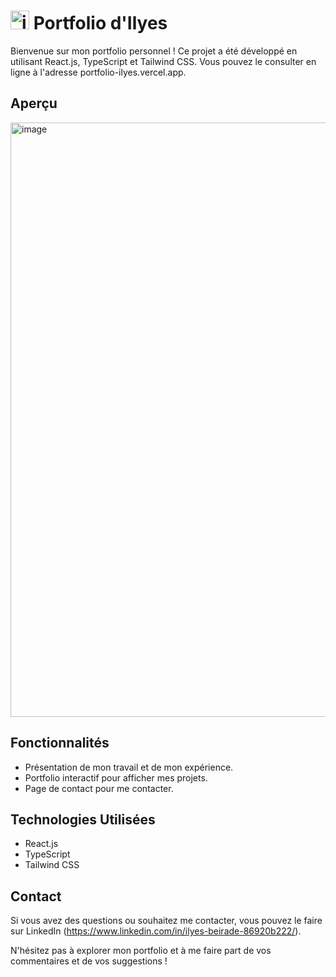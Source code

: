 # <img width="30px" height="30px" alt="icone" src="https://cdn-icons-png.flaticon.com/128/858/858814.png"> Portfolio d'Ilyes

Bienvenue sur mon portfolio personnel ! Ce projet a été développé en utilisant React.js, TypeScript et Tailwind CSS. Vous pouvez le consulter en ligne à l'adresse portfolio-ilyes.vercel.app.

## Aperçu

<img width="951" alt="image" src="https://github.com/y28lyn/portfolio-ilyes/assets/97447648/6e744b55-ba57-4515-aa1e-b3379109dd45">

## Fonctionnalités

- Présentation de mon travail et de mon expérience.
- Portfolio interactif pour afficher mes projets.
- Page de contact pour me contacter.

## Technologies Utilisées

- React.js
- TypeScript
- Tailwind CSS

## Contact

Si vous avez des questions ou souhaitez me contacter, vous pouvez le faire sur LinkedIn (https://www.linkedin.com/in/ilyes-beirade-86920b222/).

N'hésitez pas à explorer mon portfolio et à me faire part de vos commentaires et de vos suggestions !
